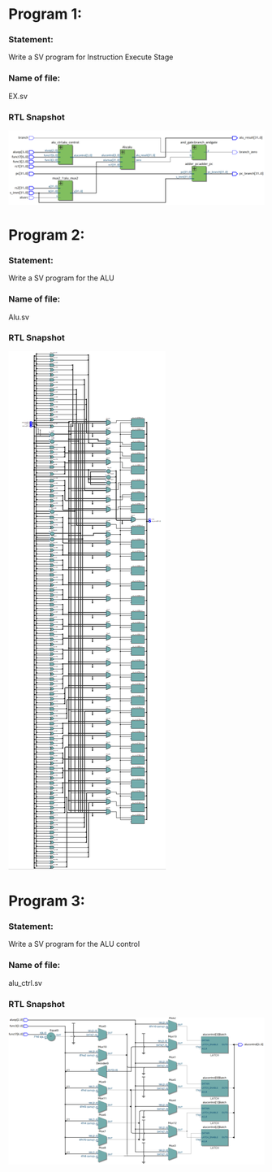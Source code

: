 # Program 1: 
### Statement: 
Write a SV program for Instruction Execute Stage

### Name of file:
EX.sv

### RTL Snapshot
![Screenshot of RTL view, full screen](https://github.com/ChethanReddyGN/COD-Lab/blob/ebabb5edb58c56f38fe95ba6c293fad1d959a5fe/week8/EX.png)

# Program 2: 
### Statement: 
Write a SV program for the ALU

### Name of file:
Alu.sv

### RTL Snapshot
![Screenshot of RTL view, full screen](https://github.com/ChethanReddyGN/COD-Lab/blob/ebabb5edb58c56f38fe95ba6c293fad1d959a5fe/week8/Alu.png)

# Program 3: 
### Statement: 
Write a SV program for the ALU control

### Name of file:
alu_ctrl.sv

### RTL Snapshot
![Screenshot of RTL view, full screen](https://github.com/ChethanReddyGN/COD-Lab/blob/ebabb5edb58c56f38fe95ba6c293fad1d959a5fe/week8/alu_ctrl.png)
